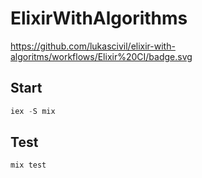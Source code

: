 # ElixirWithAlgorithms

https://github.com/lukascivil/elixir-with-algoritms/workflows/Elixir%20CI/badge.svg

## Start

```elixir
iex -S mix
```

## Test

```elixir
mix test
```
